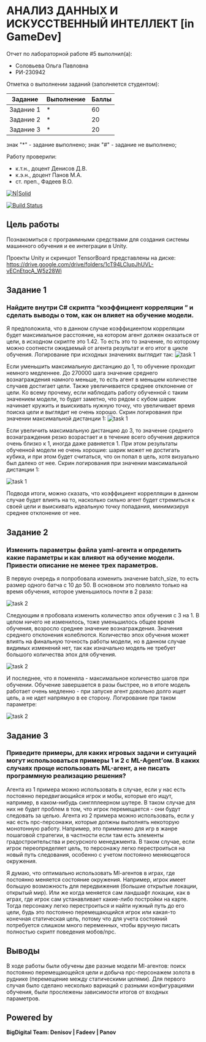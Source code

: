 # АНАЛИЗ ДАННЫХ И ИСКУССТВЕННЫЙ ИНТЕЛЛЕКТ [in GameDev]
Отчет по лабораторной работе #5 выполнил(а):
- Соловьева Ольга Павловна
- РИ-230942

Отметка о выполнении заданий (заполняется студентом):

| Задание | Выполнение | Баллы |
| ------ | ------ | ------ |
| Задание 1 | * | 60 |
| Задание 2 | * | 20 |
| Задание 3 | * | 20 |

знак "*" - задание выполнено; знак "#" - задание не выполнено;

Работу проверили:
- к.т.н., доцент Денисов Д.В.
- к.э.н., доцент Панов М.А.
- ст. преп., Фадеев В.О.

[![N|Solid](https://cldup.com/dTxpPi9lDf.thumb.png)](https://nodesource.com/products/nsolid)

[![Build Status](https://travis-ci.org/joemccann/dillinger.svg?branch=master)](https://travis-ci.org/joemccann/dillinger)

## Цель работы
Познакомиться с программными средствами для создания системы машинного обучения и ее интеграции в Unity.

Проекты Unity и скриншот TensorBoard представлены на диске: https://drive.google.com/drive/folders/1cT94LClupJhUVL-vECnEtqcA_W5z28Wi

## Задание 1
### Найдите внутри C# скрипта “коэффициент корреляции ” и сделать выводы о том, как он влияет на обучение модели.

Я предположила, что в данном случае коэффициентом корреляции будет максимальное расстояние, на котором агент должен оказаться от цели, в исходном скрипте это 1.42. То есть это то значение, по которому можно соотнести ожидаемый от агента результат и его итог в цикле обучения. Логирование при исходных значениях выглядит так:
![task 1](https://github.com/kurlyushonok/DA-in-GameDev-lab5/blob/main/images/distance1.jpg)

Если уменьшить максимальную дистанцию до 1, то обучение проходит немного медленнее. До 270000 шага значение среднего вознаграждения намного меньше, то есть агент в меньшем количестве случаев достигает цели. Также увеличивается среднее отклонение от цели. Ко всему прочему, если наблюдать работу обученной с таким значением модели, то будет заметно, что рядом с кубом шарик начинает кружить и выискивать нужную точку, что увеличивает время поиска цели и выглядит не очень хорошо. Скрин логирования при значении максимальной дистанции 1:
![task 1](https://github.com/kurlyushonok/DA-in-GameDev-lab5/blob/main/images/originalValues.jpg)

Если увеличить максимальную дистанцию до 3, то значение среднего вознаграждения резко возрастает и в течение всего обучения держится очень близко к 1, иногда даже равняется 1. При этом результаты обученной модели не очень хорошие: шарик может не достигать кубика, и при этом будет считаться, что он попал в цель, хотя визуально был далеко от нее. Скрин логирования при значении максимальной дистанции 1:

![task 1](https://github.com/kurlyushonok/DA-in-GameDev-lab5/blob/main/images/distance3.jpg)

Подводя итоги, можно сказать, что коэффициент коррелляции в данном случае будет влиять на то, насколько сильно агент будет стремиться к своей цели и выискивать идеальную точку попадания, минимизируя среднее отклонение от нее.

## Задание 2
### Изменить параметры файла yaml-агента и определить какие параметры и как влияют на обучение модели. Привести описание не менее трех параметров.

В первую очередь я попробовала изменить значение batch_size, то есть размер одного батча с 10 до 50. В основном это повлияло только на время обучения, которое уменьшилось почти в 2 раза:

![task 2](https://github.com/kurlyushonok/DA-in-GameDev-lab5/blob/main/images/batch50.jpg)

Следующим я пробовала изменить количество эпох обучения с 3 на 1. В целом ничего не изменилось, тоже уменьшилось общее время обучения, возросло среднее значение вознаграждения. Значения среднего отклонения колеблются. Количество эпох обучения может влиять на финальную точность работы модели, но в данном случае видимых изменений нет, так как изначально модель не требует большого количества эпох для обучения.

![task 2](https://github.com/kurlyushonok/DA-in-GameDev-lab5/blob/main/images/epochs1.jpg)

И последнее, что я поменяла - максимальное количество шагов при обучении. Обучение завершается в разы быстрее, но в итоге модель работает очень медленно - при запуске агент довольно долго ищет цель, а не идет напрямую в ее сторону. Логирование при таком параметре:

![task 2](https://github.com/kurlyushonok/DA-in-GameDev-lab5/blob/main/images/steps20000.jpg)

## Задание 3
### Приведите примеры, для каких игровых задачи и ситуаций могут использоваться примеры 1 и 2 с ML-Agent’ом. В каких случаях проще использовать ML-агент, а не писать программную реализацию решения? 

Агента из 1 примера можно использовать в случае, если у нас есть постоянно передвигающийся игрок и мобы, которые его ищут, например, в каком-нибудь синглплеерном шутере. В таком случае для них не будет проблем в том, что игрок перемещается - они будут следовать за целью.
Агента из 2 примера можно использовать, если у нас есть npc-персонажи, которые должны выполнять некоторую монотонную работу. Например, это применимо для игр в жанре пошаговой стратегии, в частности если там есть элементы градостроительства и ресурсного менеджмента. В таком случае, если игрок переопределяет цель, то персонажу легко перестроиться на новый путь следования, особенно с учетом постоянно меняющегося окружения.

Я думаю, что оптимально использовать Ml-агентов в играх, где постоянно меняется состояние окружения. Например, игрок имеет большую возможность для передвижения (большие открытые локации, открытый мир). Или же когда меняется сам ландшафт локации, как в играх, где игрок сам устанавливает какие-либо постройки на карте. Тогда персонажу легко перестроиться и найти нужный путь до его цели, будь это постоянно перемещающийся игрок или какая-то конечная статическая цель, потому что для учета состояний потребуется слишком много переменных, чтобы вручную писать полностью скрипт поведения мобов/npc.

## Выводы

В ходе работы были обучены две разные модели Ml-агентов: поиск постоянно перемещающейся цели и добыча npc-персонажем золота в руднике (перемещение между статическими целями). Для первого случая было сделано несколько вариаций с разными конфигурациями обучения, были прослежены зависимости итогов от входных параметров.


## Powered by

**BigDigital Team: Denisov | Fadeev | Panov**
